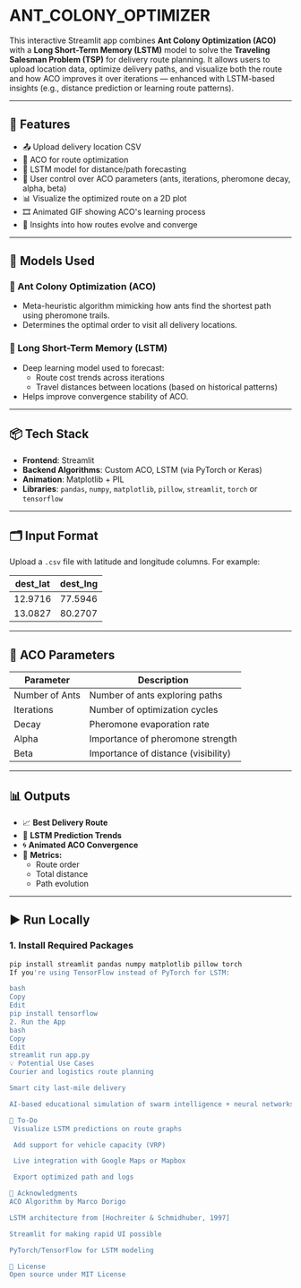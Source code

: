 # ANT_COLONY_OPTIMIZER
This interactive Streamlit app combines **Ant Colony Optimization (ACO)** with a **Long Short-Term Memory (LSTM)** model to solve the **Traveling Salesman Problem (TSP)** for delivery route planning. It allows users to upload location data, optimize delivery paths, and visualize both the route and how ACO improves it over iterations — enhanced with LSTM-based insights (e.g., distance prediction or learning route patterns).

---

## 🚀 Features

- 📤 Upload delivery location CSV
- 🧠 ACO for route optimization
- 🔁 LSTM model for distance/path forecasting
- 🔧 User control over ACO parameters (ants, iterations, pheromone decay, alpha, beta)
- 📊 Visualize the optimized route on a 2D plot
- 🎞 Animated GIF showing ACO's learning process
- 💬 Insights into how routes evolve and converge

---

## 🧠 Models Used

### 🐜 Ant Colony Optimization (ACO)
- Meta-heuristic algorithm mimicking how ants find the shortest path using pheromone trails.
- Determines the optimal order to visit all delivery locations.

### 🔁 Long Short-Term Memory (LSTM)
- Deep learning model used to forecast:
  - Route cost trends across iterations
  - Travel distances between locations (based on historical patterns)
- Helps improve convergence stability of ACO.

---

## 📦 Tech Stack

- **Frontend**: Streamlit
- **Backend Algorithms**: Custom ACO, LSTM (via PyTorch or Keras)
- **Animation**: Matplotlib + PIL
- **Libraries**: `pandas`, `numpy`, `matplotlib`, `pillow`, `streamlit`, `torch` or `tensorflow`

---

## 🗂 Input Format

Upload a `.csv` file with latitude and longitude columns. For example:

| dest_lat | dest_lng |
|----------|----------|
| 12.9716  | 77.5946  |
| 13.0827  | 80.2707  |

---

## 🧪 ACO Parameters

| Parameter | Description |
|----------|-------------|
| Number of Ants | Number of ants exploring paths |
| Iterations | Number of optimization cycles |
| Decay | Pheromone evaporation rate |
| Alpha | Importance of pheromone strength |
| Beta | Importance of distance (visibility) |

---

## 📊 Outputs

- 📈 **Best Delivery Route**
- 🧠 **LSTM Prediction Trends**
- 🌀 **Animated ACO Convergence**
- 🧾 **Metrics:**
  - Route order
  - Total distance
  - Path evolution

---

## ▶️ Run Locally

### 1. Install Required Packages

```bash
pip install streamlit pandas numpy matplotlib pillow torch
If you're using TensorFlow instead of PyTorch for LSTM:

bash
Copy
Edit
pip install tensorflow
2. Run the App
bash
Copy
Edit
streamlit run app.py
💡 Potential Use Cases
Courier and logistics route planning

Smart city last-mile delivery

AI-based educational simulation of swarm intelligence + neural networks

📌 To-Do
 Visualize LSTM predictions on route graphs

 Add support for vehicle capacity (VRP)

 Live integration with Google Maps or Mapbox

 Export optimized path and logs

🙌 Acknowledgments
ACO Algorithm by Marco Dorigo

LSTM architecture from [Hochreiter & Schmidhuber, 1997]

Streamlit for making rapid UI possible

PyTorch/TensorFlow for LSTM modeling

📜 License
Open source under MIT License
